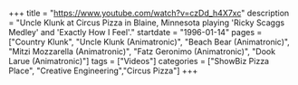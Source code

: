 +++
title = "https://www.youtube.com/watch?v=czDd_h4X7xc"
description = "Uncle Klunk at Circus Pizza in Blaine, Minnesota playing 'Ricky Scaggs Medley' and 'Exactly How I Feel'."
startdate = "1996-01-14"
pages = ["Country Klunk", "Uncle Klunk (Animatronic)", "Beach Bear (Animatronic)", "Mitzi Mozzarella (Animatronic)", "Fatz Geronimo (Animatronic)", "Dook Larue (Animatronic)"]
tags = ["Videos"]
categories = ["ShowBiz Pizza Place", "Creative Engineering","Circus Pizza"]
+++

